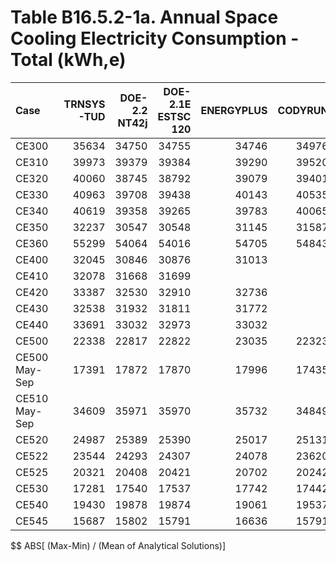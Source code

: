 # Table B16.5.2-1a. Annual Space Cooling Electricity Consumption - Total (kWh,e)
| Case          | TRNSYS-TUD | DOE-2.2 NT42j | DOE-2.1E ESTSC 120 | ENERGYPLUS | CODYRUN | HOT3000 |     |   Min |   Max |  Mean | Dev % $$ |     | TEST 0.0.0 | 
|:------------- | ----------:| -------------:| ------------------:| ----------:| -------:| -------:| ---:| -----:| -----:| -----:| --------:| ---:| ----------:| 
| CE300         |      35634 |         34750 |              34755 |      34746 |   34976 |   35070 |     | 34746 | 35634 | 34988 |      2.5 |     |      34755 | 
| CE310         |      39973 |         39379 |              39384 |      39290 |   39520 |   39608 |     | 39290 | 39973 | 39526 |      1.7 |     |      39384 | 
| CE320         |      40060 |         38745 |              38792 |      39079 |   39401 |   39457 |     | 38745 | 40060 | 39256 |      3.3 |     |      38792 | 
| CE330         |      40963 |         39708 |              39438 |      40143 |   40535 |   40330 |     | 39438 | 40963 | 40186 |      3.8 |     |      39438 | 
| CE340         |      40619 |         39358 |              39265 |      39783 |   40065 |   39947 |     | 39265 | 40619 | 39840 |      3.4 |     |      39265 | 
| CE350         |      32237 |         30547 |              30548 |      31145 |   31587 |   31742 |     | 30547 | 32237 | 31301 |      5.4 |     |      30548 | 
| CE360         |      55299 |         54064 |              54016 |      54705 |   54843 |   55068 |     | 54016 | 55299 | 54666 |      2.3 |     |      54016 | 
| CE400         |      32045 |         30846 |              30876 |      31013 |         |   31413 |     | 30846 | 32045 | 31239 |      3.8 |     |      30876 | 
| CE410         |      32078 |         31668 |              31699 |            |         |   31503 |     | 31503 | 32078 | 31737 |      1.8 |     |      31699 | 
| CE420         |      33387 |         32530 |              32910 |      32736 |         |   33208 |     | 32530 | 33387 | 32954 |      2.6 |     |      32910 | 
| CE430         |      32538 |         31932 |              31811 |      31772 |         |   31818 |     | 31772 | 32538 | 31974 |      2.4 |     |      31811 | 
| CE440         |      33691 |         33032 |              32973 |      33032 |         |   33248 |     | 32973 | 33691 | 33195 |      2.2 |     |      32973 | 
| CE500         |      22338 |         22817 |              22822 |      23035 |   22323 |   23138 |     | 22323 | 23138 | 22745 |      3.6 |     |      22822 | 
| CE500 May-Sep |      17391 |         17872 |              17870 |      17996 |   17435 |   18051 |     | 17391 | 18051 | 17769 |      3.7 |     |      17870 | 
| CE510 May-Sep |      34609 |         35971 |              35970 |      35732 |   34849 |   35845 |     | 34609 | 35971 | 35496 |      3.8 |     |      35970 | 
| CE520         |      24987 |         25389 |              25390 |      25017 |   25131 |   25781 |     | 24987 | 25781 | 25282 |      3.1 |     |      25390 | 
| CE522         |      23544 |         24293 |              24307 |      24078 |   23620 |   24360 |     | 23544 | 24360 | 24034 |      3.4 |     |      24307 | 
| CE525         |      20321 |         20408 |              20421 |      20702 |   20242 |   21323 |     | 20242 | 21323 | 20569 |      5.3 |     |      20421 | 
| CE530         |      17281 |         17540 |              17537 |      17742 |   17442 |   17875 |     | 17281 | 17875 | 17570 |      3.4 |     |      17537 | 
| CE540         |      19430 |         19878 |              19874 |      19061 |   19537 |   20164 |     | 19061 | 20164 | 19657 |      5.6 |     |      19874 | 
| CE545         |      15687 |         15802 |              15791 |      16636 |   15791 |   16339 |     | 15687 | 16636 | 16008 |      5.9 |     |      15791 | 

$$ ABS[ (Max-Min) / (Mean of Analytical Solutions)]


